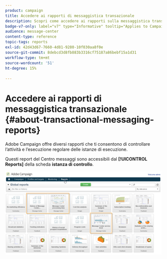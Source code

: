 ```yaml
---
product: campaign
title: Accedere ai rapporti di messaggistica transazionale
description: Scopri come accedere ai rapporti sulla messaggistica transazionale di Adobe Campaign Classic
badge-v7-only: label="v7" type="Informative" tooltip="Applies to Campaign Classic v7 only"
audience: message-center
content-type: reference
topic-tags: reports
exl-id: 42d43d67-7660-4d81-9280-10f030aa8f0e
source-git-commit: 8debcd3d8fb883b3316cf75187a86bebf15a1d31
workflow-type: tm+mt
source-wordcount: '51'
ht-degree: 15%

---
```


# Accedere ai rapporti di messaggistica transazionale {#about-transactional-messaging-reports}



Adobe Campaign offre diversi rapporti che ti consentono di controllare l’attività e l’esecuzione regolare delle istanze di esecuzione.

Questi report del Centro messaggi sono accessibili dal **[!UICONTROL Reports]** della scheda **istanza di controllo**.

![](assets/messagecenter_reporting_002.png)
